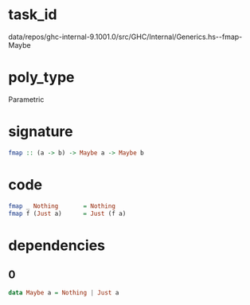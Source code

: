 
# task_id
data/repos/ghc-internal-9.1001.0/src/GHC/Internal/Generics.hs--fmap-Maybe

# poly_type
Parametric

# signature
```haskell
fmap :: (a -> b) -> Maybe a -> Maybe b
```   

# code
```haskell
fmap _ Nothing       = Nothing
fmap f (Just a)      = Just (f a)
```

# dependencies
## 0
```haskell
data Maybe a = Nothing | Just a
```
